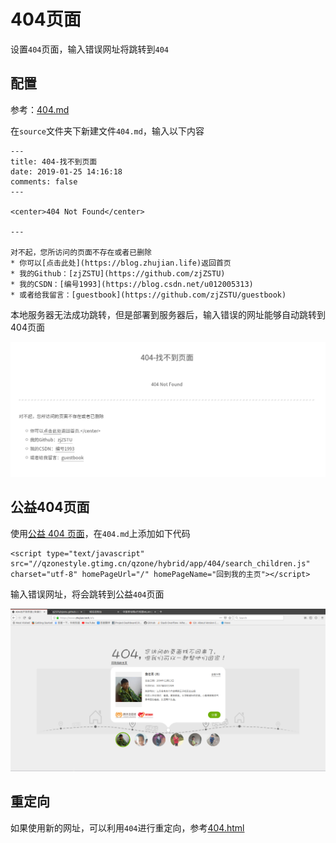 
# 404页面

设置`404`页面，输入错误网址将跳转到`404`

## 配置

参考：[404.md](https://raw.githubusercontent.com/Neveryu/Neveryu.github.io/resource/source/404.md)

在`source`文件夹下新建文件`404.md`，输入以下内容

    ---
    title: 404-找不到页面
    date: 2019-01-25 14:16:18
    comments: false
    ---

    <center>404 Not Found</center>

    ---

    对不起，您所访问的页面不存在或者已删除
    * 你可以[点击此处](https://blog.zhujian.life)返回首页
    * 我的Github：[zjZSTU](https://github.com/zjZSTU)
    * 我的CSDN：[编号1993](https://blog.csdn.net/u012005313)  
    * 或者给我留言：[guestbook](https://github.com/zjZSTU/guestbook)

本地服务器无法成功跳转，但是部署到服务器后，输入错误的网址能够自动跳转到404页面

![](./imgs/404-1.png)

## 公益404页面

使用[公益 404 页面](https://www.qq.com/404/)，在`404.md`上添加如下代码

    <script type="text/javascript" src="//qzonestyle.gtimg.cn/qzone/hybrid/app/404/search_children.js" charset="utf-8" homePageUrl="/" homePageName="回到我的主页"></script>

输入错误网址，将会跳转到公益`404`页面

![](./imgs/404-2.png)

## 重定向

如果使用新的网址，可以利用`404`进行重定向，参考[404.html](https://github.com/jiexishede/jiexishede.github.io/blob/master/404.html)